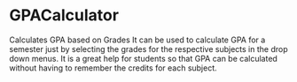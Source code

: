 # GPACalculator
Calculates GPA based on Grades
It can be used to calculate GPA for a semester just by selecting the grades for the respective subjects in the drop down menus.
It is a great help for students so that GPA can be calculated without having to remember the credits for each subject.
